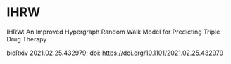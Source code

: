 # IHRW
IHRW: An Improved Hypergraph Random Walk Model for Predicting Triple Drug Therapy

bioRxiv 2021.02.25.432979; doi: https://doi.org/10.1101/2021.02.25.432979
